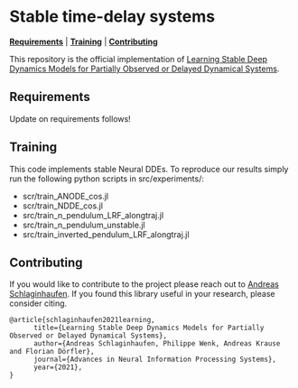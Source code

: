# Stable time-delay systems
[**Requirements**](#requirements)
| [**Training**](#training)
| [**Contributing**](#contributing)

This repository is the official implementation of [Learning Stable Deep Dynamics Models for Partially Observed or Delayed Dynamical Systems](https://arxiv.org/abs/2110.14296).

## Requirements
Update on requirements follows!

## Training
This code implements stable Neural DDEs. To reproduce our results simply run the following python scripts in src/experiments/:
- scr/train_ANODE_cos.jl
- scr/train_NDDE_cos.jl
- src/train_n_pendulum_LRF_alongtraj.jl
- src/train_n_pendulum_unstable.jl
- src/train_inverted_pendulum_LRF_alongtraj.jl


## Contributing

If you would like to contribute to the project please reach out to [Andreas Schlaginhaufen](mailto:andreas.schlaginhaufen@alumni.ethz.ch?subject=[stable-NDDE]%20Contribution%20to%20stable-NDDE). If you found this library useful in your research, please consider citing.
```
@article{schlaginhaufen2021learning,
      title={Learning Stable Deep Dynamics Models for Partially Observed or Delayed Dynamical Systems}, 
      author={Andreas Schlaginhaufen, Philippe Wenk, Andreas Krause and Florian Dörfler},
      journal={Advances in Neural Information Processing Systems},
      year={2021},
}
```




